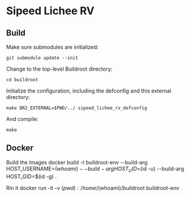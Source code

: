 # Sipeed Lichee RV

## Build

Make sure submodules are initialized:

	git submodule update --init

Change to the top-level Buildroot directory:

	cd buildroot

Initialize the configuration, including the defconfig and this external directory:

	make BR2_EXTERNAL=$PWD/../ sipeed_lichee_rv_defconfig

And compile:

	make

## Docker

Build the Images
	docker build -t buildroot-env --build-arg HOST_USERNAME=$(whoami) --build-arg HOST_UID=$(id -u) --build-arg HOST_GID=$(id -g) .

Rin it
	docker run -it -v $(pwd):/home/$(whoami)/buildroot buildroot-env
